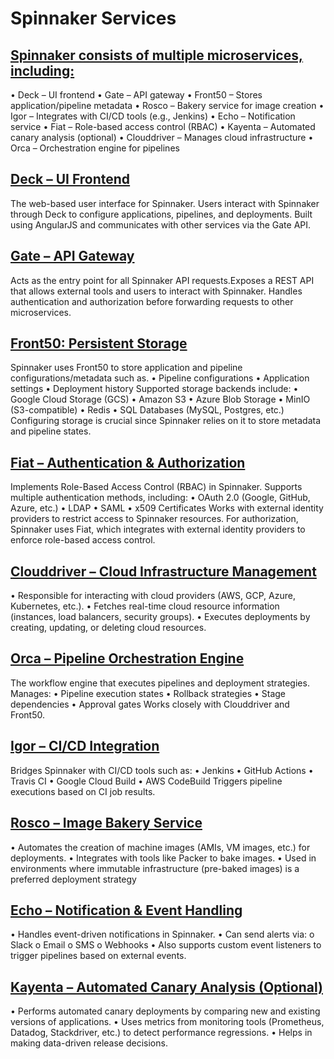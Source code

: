 <h1>Spinnaker Services</h1>

<h2><u>Spinnaker consists of multiple microservices, including:</u></h2>
•	Deck – UI frontend
•	Gate – API gateway
•	Front50 – Stores application/pipeline metadata
•	Rosco – Bakery service for image creation
•	Igor – Integrates with CI/CD tools (e.g., Jenkins)
•	Echo – Notification service
•	Fiat – Role-based access control (RBAC)
•	Kayenta – Automated canary analysis (optional)
•	Clouddriver – Manages cloud infrastructure
•	Orca – Orchestration engine for pipelines


<h2><u>Deck – UI Frontend</u></h2>
The web-based user interface for Spinnaker. Users interact with Spinnaker through Deck to configure applications, pipelines, and deployments.
Built using AngularJS and communicates with other services via the Gate API.

<h2><u>Gate – API Gateway</u></h2>
Acts as the entry point for all Spinnaker API requests.Exposes a REST API that allows external tools and users to interact with Spinnaker.
Handles authentication and authorization before forwarding requests to other microservices.

<h2><u>Front50: Persistent Storage</u></h2>
Spinnaker uses Front50 to store application and pipeline configurations/metadata  such as. 
	•	Pipeline configurations
	•	Application settings
	•	Deployment history
Supported storage backends include:
	•	Google Cloud Storage (GCS)
	•	Amazon S3
	•	Azure Blob Storage
	•	MinIO (S3-compatible)
	•	Redis
	•	SQL Databases (MySQL, Postgres, etc.)
Configuring storage is crucial since Spinnaker relies on it to store metadata and pipeline states.

<h2><u> Fiat – Authentication & Authorization</u></h2>
Implements Role-Based Access Control (RBAC) in Spinnaker.
Supports multiple authentication methods, including:
	•	OAuth 2.0 (Google, GitHub, Azure, etc.)
	•	LDAP
	•	SAML
	•	x509 Certificates
Works with external identity providers to restrict access to Spinnaker resources.
For authorization, Spinnaker uses Fiat, which integrates with external identity providers to enforce role-based access control.

<h2><u>Clouddriver – Cloud Infrastructure Management</u></h2>
•	Responsible for interacting with cloud providers (AWS, GCP, Azure, Kubernetes, etc.).
•	Fetches real-time cloud resource information (instances, load balancers, security groups).
•	Executes deployments by creating, updating, or deleting cloud resources.

<h2><u>Orca – Pipeline Orchestration Engine</u></h2>
The workflow engine that executes pipelines and deployment strategies.
Manages:
	•	Pipeline execution states
	•	Rollback strategies
	•	Stage dependencies
	•	Approval gates
Works closely with Clouddriver and Front50.

<h2><u>Igor – CI/CD Integration</u></h2>
Bridges Spinnaker with CI/CD tools such as:
	•	Jenkins
	•	GitHub Actions
	•	Travis CI
	•	Google Cloud Build
	•	AWS CodeBuild
Triggers pipeline executions based on CI job results.

<h2><u> Rosco – Image Bakery Service</u></h2>
•	Automates the creation of machine images (AMIs, VM images, etc.) for deployments.
•	Integrates with tools like Packer to bake images.
•	Used in environments where immutable infrastructure (pre-baked images) is a preferred deployment strategy


<h2><u> Echo – Notification & Event Handling</u></h2>
•	Handles event-driven notifications in Spinnaker.
•	Can send alerts via:
o	Slack
o	Email
o	SMS
o	Webhooks
•	Also supports custom event listeners to trigger pipelines based on external events.


<h2><u> Kayenta – Automated Canary Analysis (Optional)</u></h2>
•	Performs automated canary deployments by comparing new and existing versions of applications.
•	Uses metrics from monitoring tools (Prometheus, Datadog, Stackdriver, etc.) to detect performance regressions.
•	Helps in making data-driven release decisions.
